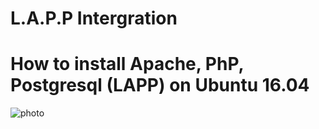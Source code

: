 L.A.P.P Intergration
==========================

# How to install Apache, PhP, Postgresql (LAPP) on Ubuntu 16.04

![photo](https://cdn-images-1.medium.com/max/1000/1*Vb2C19KbtkmfD7XAMSAcPA.png)